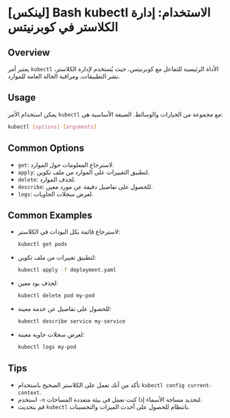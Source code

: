 # [لينكس] Bash kubectl الاستخدام: إدارة الكلاستر في كوبرنيتس

## Overview
يعتبر أمر `kubectl` الأداة الرئيسية للتفاعل مع كوبرنيتس، حيث يُستخدم لإدارة الكلاستر، نشر التطبيقات، ومراقبة الحالة العامة للموارد.

## Usage
يمكن استخدام الأمر `kubectl` مع مجموعة من الخيارات والوسائط. الصيغة الأساسية هي:

```bash
kubectl [options] [arguments]
```

## Common Options
- `get`: لاسترجاع المعلومات حول الموارد.
- `apply`: لتطبيق التغييرات على الموارد من ملف تكوين.
- `delete`: لحذف الموارد.
- `describe`: للحصول على تفاصيل دقيقة عن مورد معين.
- `logs`: لعرض سجلات الحاويات.

## Common Examples
- لاسترجاع قائمة بكل البودات في الكلاستر:
  ```bash
  kubectl get pods
  ```

- لتطبيق تغييرات من ملف تكوين:
  ```bash
  kubectl apply -f deployment.yaml
  ```

- لحذف بود معين:
  ```bash
  kubectl delete pod my-pod
  ```

- للحصول على تفاصيل عن خدمة معينة:
  ```bash
  kubectl describe service my-service
  ```

- لعرض سجلات حاوية معينة:
  ```bash
  kubectl logs my-pod
  ```

## Tips
- تأكد من أنك تعمل على الكلاستر الصحيح باستخدام `kubectl config current-context`.
- استخدم `-n` لتحديد مساحة الأسماء إذا كنت تعمل في بيئة متعددة المساحات.
- قم بتحديث `kubectl` بانتظام للحصول على أحدث الميزات والتحسينات.